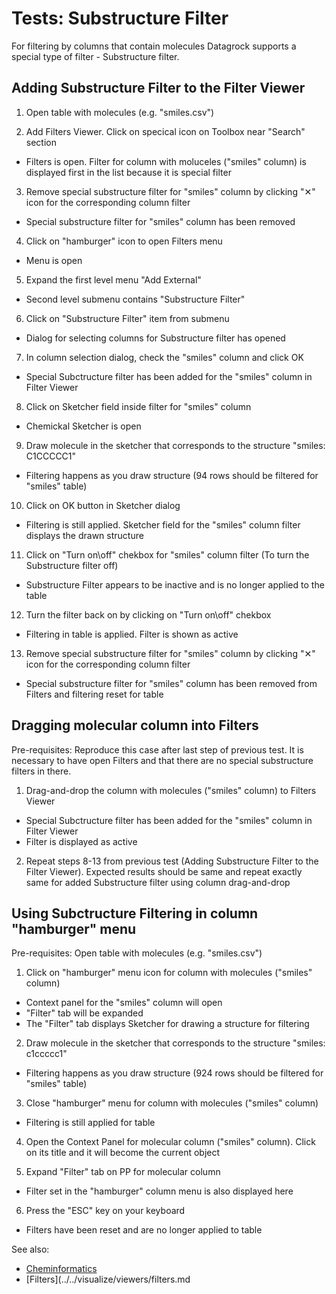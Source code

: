 <!-- TITLE: Tests: Substructure Filter -->
<!-- SUBTITLE: -->

# Tests: Substructure Filter

For filtering by columns that contain molecules Datagrock supports a special type of filter - Substructure filter.

## Adding Substructure Filter to the Filter Viewer

1. Open table with molecules (e.g. "smiles.csv")

2. Add Filters Viewer. Click on specical icon on Toolbox near "Search" section

* Filters is open. Filter for column with moluceles ("smiles" column) is displayed first in the list because it is special filter

3. Remove special substructure filter for "smiles" column by clicking "✕" icon for the corresponding column filter

* Special substructure filter for "smiles" column has been removed

4. Click on "hamburger" icon to open Filters menu

* Menu is open

5. Expand the first level menu "Add External"

* Second level submenu contains "Substructure Filter"

6. Click on "Substructure Filter" item from submenu

* Dialog for selecting columns for Substructure filter has opened

7. In column selection dialog, check the "smiles" column and click OK

* Special Subctructure filter has been added for the "smiles" column in Filter Viewer

8. Click on Sketcher field inside filter for "smiles" column

* Chemickal Sketcher is open

9. Draw molecule in the sketcher that corresponds to the structure "smiles: C1CCCCC1"

* Filtering happens as you draw structure (94 rows should be filtered for "smiles" table)

10. Click on OK button in Sketcher dialog

* Filtering is still applied. Sketcher field for the "smiles" column filter displays the drawn structure

11. Click on "Turn on\off" chekbox for "smiles" column filter (To turn the Substructure filter off)

* Substructure Filter appears to be inactive and is no longer applied to the table

12. Turn the filter back on by clicking on "Turn on\off" chekbox

* Filtering in table is applied. Filter is shown as active

13. Remove special substructure filter for "smiles" column by clicking "✕" icon for the corresponding column filter

* Special substructure filter for "smiles" column has been removed from Filters and filtering reset for table

## Dragging molecular column into Filters

Pre-requisites: Reproduce this case after last step of previous test. It is necessary to have open Filters and that there are no special substructure filters in there.

1. Drag-and-drop the column with molecules ("smiles" column) to Filters Viewer

* Special Subctructure filter has been added for the "smiles" column in Filter Viewer
* Filter is displayed as active

2. Repeat steps 8-13 from previous test (Adding Substructure Filter to the Filter Viewer). Expected results should be same and repeat exactly same for added Substructure filter using column drag-and-drop

## Using Subctructure Filtering in column "hamburger" menu

Pre-requisites: Open table with molecules (e.g. "smiles.csv")

1. Click on "hamburger" menu icon for column with molecules ("smiles" column) 

* Context panel for the "smiles" column will open
* "Filter" tab will be expanded
* The "Filter" tab displays Sketcher for drawing a structure for filtering 

2. Draw molecule in the sketcher that corresponds to the structure "smiles: c1ccccc1"

* Filtering happens as you draw structure (924 rows should be filtered for "smiles" table)

3. Close "hamburger" menu for column with molecules ("smiles" column)

* Filtering is still applied for table

4. Open the Context Panel for molecular column ("smiles" column). Click on its title and it will become the current object

5. Expand "Filter" tab on PP for molecular column

* Filter set in the "hamburger" column menu is also displayed here

6. Press the "ESC" key on your keyboard

* Filters have been reset and are no longer applied to table


See also:

* [Cheminformatics](../../domains/chem/chem.md)
* [Filters](../../visualize/viewers/filters.md
